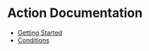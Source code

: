 Action Documentation
==============================

- [Getting Started](./getting-started.md)
- [Conditions](./action-entities/conditions.md)
